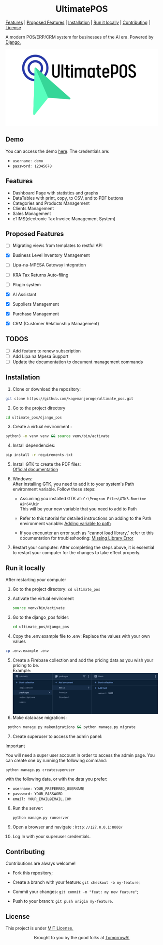 <div align="center">
<h1> UltimatePOS</h1>
</div>

<div>
   <a href="#features">Features</a>
   <span> | </span>
   <a href="#proposed-features">Proposed Features</a>
   <span> | </span>
   <a href="#installation">Installation</a>
   <span> | </span>
   <a href="#run-it-locally">Run it locally</a>
   <span> | </span>
   <a href="#contributing">Contributing</a>
   <span> | </span>
   <a href="#license">License</a>

</div>

A modern POS/ERP/CRM system for businesses of the AI era. Powered by [Django.](https://djangoproject.com)

<p align="center">
  <img src="./django_pos//static/img/icons/icon512.png" alt="Ultimate POS Logo" >
</p>

## Demo

You can access the demo [here](https://pos.tomorrow.co.ke/).
The credentials are:

- `username: demo`
- `password: 12345678`

## Features

- Dashboard Page with statistics and graphs
- DataTables with print, copy, to CSV, and to PDF buttons
- Categories and Products Management
- Clients Management
- Sales Management
- eTIMS(electronic Tax Invoice Management System)

## Proposed Features

- [ ] Migrating views from templates to restful API

- [x] Business Level Inventory Management
- [ ] Lipa-na-MPESA Gateway integration
- [ ] KRA Tax Returns Auto-filing
- [ ] Plugin system
- [x] AI Assistant
- [x] Suppliers Management
- [x] Purchase Management
- [x] CRM (Customer Relationship Management)

## TODOS

- [ ] Add feature to renew subscription
- [ ] Add Lipa na Mpesa Support
- [ ] Update the documentation to document management commands

## Installation

1. Clone or download the repository:

```bash
git clone https://github.com/kagemanjoroge/ultimate_pos.git
```

2. Go to the project directory

```bash
cd ultimate_pos/django_pos
```

3. Create a virtual environment :

```bash
python3 -m venv venv && source venv/bin/activate
```

4. Install dependencies:

```bash
pip install -r requirements.txt
```

5. Install GTK to create the PDF files:  
   [Official documentation](https://doc.courtbouillon.org/weasyprint/stable/first_steps.html#installation)

6. Windows:  
   After installing GTK, you need to add it to your system's Path environment variable. Follow these steps:

   - Assuming you installed GTK at:
     `C:\Program Files\GTK3-Runtime Win64\bin`  
     This will be your new variable that you need to add to Path
   - Refer to this tutorial for detailed instructions on adding to the Path environment variable:
     [Adding variable to path](https://helpdeskgeek.com/windows-10/add-windows-path-environment-variable/)

   - If you encounter an error such as "cannot load library," refer to this documentation for troubleshooting:
     [Missing Library Error](https://doc.courtbouillon.org/weasyprint/stable/first_steps.html#missing-library)

7. Restart your computer: After completing the steps above, it is essential to restart your computer for the changes to take effect properly.

## Run it locally

After restarting your computer

1.  Go to the project directory: `cd ultimate_pos`

2.  Activate the virtual enviroment

    ```bash
    source venv/bin/activate
    ```

3.  Go to the django_pos folder:

    ```bash
    cd ultimate_pos/django_pos
    ```

4.  Copy the .env.example file to .env:
    Replace the values with your own values

```bash
cp .env.example .env
```

5. Create a Firebase collection and add the pricing data as you wish your pricing to be.  
   Example:
   ![Example pricing configuration](image.png)
6. Make database migrations:

```bash
 python manage.py makemigrations && python manage.py migrate
```

7.  Create superuser to access the admin panel:

> [!IMPORTANT]
> You will need a super user account in order to access the admin page. You can create one by running the following command:

```bash
python manage.py createsuperuser
```

with the following data, or with the data you prefer:

- `username: YOUR_PREFERRED_USERNAME`
- `password: YOUR_PASSWORD`
- `email: YOUR_EMAIL@EMAIL.COM`

8. Run the server:

   ```bash
   python manage.py runserver
   ```

9. Open a browser and navigate : `http://127.0.0.1:8000/`

10. Log In with your superuser credentials.

## Contributing

Contributions are always welcome!

- Fork this repository;

- Create a branch with your feature: `git checkout -b my-feature`;

- Commit your changes: `git commit -m "feat: my new feature"`;

- Push to your branch: `git push origin my-feature`.

## License

This project is under [MIT License.](https://choosealicense.com/licenses/mit/)

<div align="center">
Brought to you by the good folks at 
<a href="https://tomorrow.co.ke">TomorrowAI</a>
</div>
